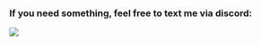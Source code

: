 ### If you need something, feel free to text me via discord:
![](https://dcbadge.vercel.app/api/shield/793574935796252722?theme=default-inverted)
